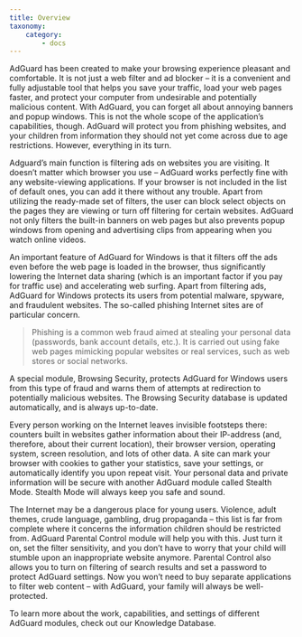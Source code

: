 ```yaml
---
title: Overview
taxonomy:
    category:
        - docs
---
```


AdGuard has been created to make your browsing experience pleasant and comfortable. It is not just a web filter and ad blocker – it is a convenient and fully adjustable tool that helps you save your traffic, load your web pages faster, and protect your computer from undesirable and potentially malicious content. With AdGuard, you can forget all about annoying banners and popup windows. This is not the whole scope of the application’s capabilities, though. AdGuard will protect you from phishing websites, and your children from information they should not yet come across due to age restrictions. However, everything in its turn.

Adguard’s main function is filtering ads on websites you are visiting. It doesn’t matter which browser you use – AdGuard works perfectly fine with any website-viewing applications. If your browser is not included in the list of default ones, you can add it there without any trouble. Apart from utilizing the ready-made set of filters, the user can block select objects on the pages they are viewing or turn off filtering for certain websites. AdGuard not only filters the built-in banners on web pages but also prevents popup windows from opening and advertising clips from appearing when you watch online videos.

An important feature of AdGuard for Windows is that it filters off the ads even before the web page is loaded in the browser, thus significantly lowering the Internet data sharing (which is an important factor if you pay for traffic use) and accelerating web surfing. Apart from filtering ads, AdGuard for Windows protects its users from potential malware, spyware, and fraudulent websites. The so-called phishing Internet sites are of particular concern.

>Phishing is a common web fraud aimed at stealing your personal data (passwords, bank account details, etc.). It is carried out using fake web pages mimicking popular websites or real services, such as web stores or social networks.

A special module, Browsing Security, protects AdGuard for Windows users from this type of fraud and warns them of attempts at redirection to potentially malicious websites. The Browsing Security database is updated automatically, and is always up-to-date.

Every person working on the Internet leaves invisible footsteps there: counters built in websites gather information about their IP-address (and, therefore, about their current location), their browser version, operating system, screen resolution, and lots of other data. A site can mark your browser with cookies to gather your statistics, save your settings, or automatically identify you upon repeat visit. Your personal data and private information will be secure with another AdGuard module called Stealth Mode. Stealth Mode will always keep you safe and sound.

The Internet may be a dangerous place for young users. Violence, adult themes, crude language, gambling, drug propaganda – this list is far from complete where it concerns the information children should be restricted from. AdGuard Parental Control module will help you with this. Just turn it on, set the filter sensitivity, and you don’t have to worry that your child will stumble upon an inappropriate website anymore. Parental Control also allows you to turn on filtering of search results and set a password to protect AdGuard settings. Now you won’t need to buy separate applications to filter web content – with AdGuard, your family will always be well-protected.

To learn more about the work, capabilities, and settings of different AdGuard modules, check out our Knowledge Database.
